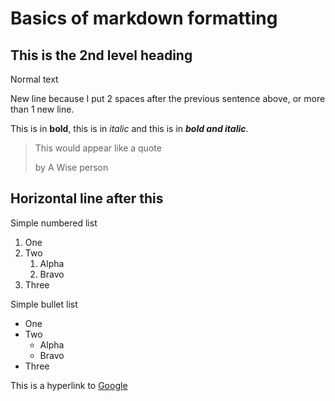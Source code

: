 # Basics of markdown formatting

## This is the 2nd level heading

Normal text

New line because I put 2 spaces after the previous sentence above, or more than 1 new line.

This is in **bold**, this is in *italic* and this is in ***bold and italic***.

> This would appear like a quote
>
> by A Wise person

Horizontal line after this
---

Simple numbered list
1. One
2. Two
    1. Alpha
    2. Bravo
4. Three

Simple bullet list
- One
- Two
    - Alpha
    - Bravo
- Three

This is a hyperlink to [Google](https://www.google.com)
